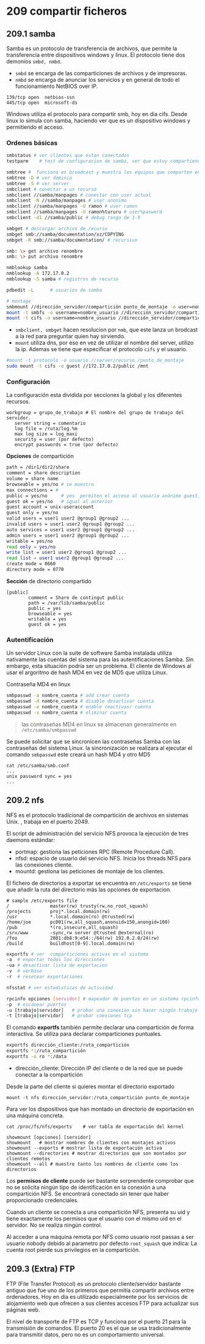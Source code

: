 # 209 compartir ficheros

## 209.1 samba

Samba es un protocolo de transferencia de archivos, que permite la  transferencia entre dispositivos windows y linux. El protocolo tiene dos demonios `smbd, nmbd`.

- `smbd`  se encarga de las comparticiones de archivos y de impresoras.
- `nmbd` se encarga de anunciar los servicios y en general de todo el funcionamiento NetBIOS over IP.

```
139/tcp open  netbios-ssn
445/tcp open  microsoft-ds
```

Windows utiliza el protocolo para compartir smb, hoy en dia cifs.  Desde linux lo simula con samba, haciendo ver que es un dispositivo  windows y permitiendo el acceso.

### Ordenes básicas

```bash
smbstatus # ver clientes que estan conectados
testparm	# test de configuracion de samba, ver que estoy compartiendo

smbtree	#  funciona en broadcast y muestra los equipos que comparten en red la red.
smbtree -D # ver dominio
smbtree -S # ver server
smbclient # conectar a un recurso
smbclient //samba/manpages # conectar con user actual
smbclient -N //samba/manpages # user anonimo
smbclient //samba/manpages -U ramon # user ramon
smbclient //samba/manpages -U ramon%tururu # user%pasword
smbclient -d1 //samba/public # debug rango de 1-9

smbget # descargar archivo de recurso
smbget smb://samba/documentation/xz/COPYING
smbget -R smb://samba/documentation/ # recursivo 

smb: \> get archivo renombre
smb: \> put archivo renombre

nmblookup samba
nmblookup -A 172.17.0.2
nmblookup -S samba # registros de recurso

pdbedit -L      # usuarios de samba

# montage
smbmount //dirección_servidor/compartición punto_de_montaje -o user=nombre_usuario 
mount -t smbfs -o username=nombre_usuario //dirección_servidor/compartición punto_de_montaje 
mount -t cifs -o username=nombre_usuario //dirección_servidor/compartición punto_de_montaje 
```

- `smbclient, smbget`  hacen resolucion por `nmb`, que este lanza un brodcast a la red para preguntar quien hay sirviendo. 
- `mount` utiliza dns, por eso en vez de utilizar el nombre del server, utilizo la ip. Ademas se tiene que especificar el protocolo `cifs` y el usuario.

```bash
#mount -t protocolo -o usuario //server/recurso /punto_de_montaje
sudo mount -t cifs -o guest //172.17.0.2/public /mnt
```

### Configuración

La configuración esta dividida por secciones la global y los diferentes recursos.

```
workgroup = grupo_de_trabajo # El nombre del grupo de trabajo del servidor. 
   server string = comentario 
   log file = /ruta/log.%m 
   max log size = log_maxi 
   security = user (por defecto) 
   encrypt passwords = true (por defecto)
```

**Opciones** de compartición

```bash
path = /dir1/dir2/share
comment = share description
volume = share name
browseable = yes/no	# se muestra
max connections = #
public = yes/no		# yes  permiten el acceso al usuario anónimo guest,
guest ok = yes/no	# igual al anterior
guest account = unix-useraccount
guest only = yes/no
valid users = user1 user2 @group1 @group2 ...
invalid users = user1 user2 @group1 @group2 ...
auto services = user1 user2 @group1 @group2 ...
admin users = user1 user2 @group1 @group2 ...
writable = yes/no
read only = yes/no
write list = user1 user2 @group1 @group2 ...
read list = user1 user2 @group1 @group2 ...
create mode = 0660
directory mode = 0770
```

**Sección** de directorio compartido

```
[public]
        comment = Share de contingut public
        path = /var/lib/samba/public
        public = yes
        browseable = yes
        writable = yes
        guest ok = yes
```

### Autentificación

Un servidor Linux con la suite de software Samba instalada utiliza nativamente las cuentas del sistema para las autentificaciones Samba. Sin embargo, esta situación podría ser un problema. El cliente de Windows al usar el argoritmo de hash MD4 en vez de MD5 que utiliza Linux.

Contraseña MD4 en linux

```bash
smbpasswd -a nombre_cuenta # add crear cuenta
smbpasswd -d nombre_cuenta # disable desactivar cuenta
smbpasswd -e nombre_cuenta # enable reactivasr cuenta
smbpasswd -x nombre_cuenta # eliminar cuenta
```

> las contraseñas MD4 en linux se almacenan generalmente en `/etc/samba/smbpasswd`

Se puede solicitar que se sincronicen las contraseñas Samba con las contraseñas del sistema Linux. la sincronización se realizara al ejecutar el comando `smbpasswd` este creará un hash MD4 y otro MD5

```
cat /etc/samba/smb.conf
...
unix password sync = yes
...
```



## 209.2 nfs

NFS es el protocolo tradicional de compartición de archivos en sistemas Unix. , trabaja en el puerto 2049.

El script de administración del servicio NFS provoca la ejecución de tres daemons estándar:

- portmap: gestiona las peticiones RPC (Remote Procedure Call).
- nfsd: espacio de usuario del servicio NFS. Inicia los threads NFS para las conexiones cliente.
- mountd: gestiona las peticiones de montaje de los clientes.

El fichero de directorios a exportar se encuentra en `/etc/exports`  se tiene que añadir la ruta del directorio más las opciones de exportacion.

```shell
# sample /etc/exports file
/               master(rw) trusty(rw,no_root_squash)
/projects       proj*.local.domain(rw)
/usr            *.local.domain(ro) @trusted(rw)
/home/joe       pc001(rw,all_squash,anonuid=150,anongid=100)
/pub            *(ro,insecure,all_squash)
/srv/www        -sync,rw server @trusted @external(ro)
/foo            2001:db8:9:e54::/64(rw) 192.0.2.0/24(rw)
/build          buildhost[0-9].local.domain(rw)
```



```bash
exportfs # ver  comparticiones activas en el sistema
-a	# exportar todos los direcciones
-ua	# desactivar lista de exportacion
-v	# verbose
-r	# resetear exportaciones

nfsstat	# ver estadisticas de actividad

rpcinfo opciones [servidor]	# mapeador de puertos en un sistema rpcinfo local o remoto
-p	# escanear puertos
-u [trabajo|servidor]	# probar una conexión sin hacer ningún trabajo real
-t [trabajo|servidor]	# probar coexiones tcp
```

El comando **exportfs** también permite declarar una compartición de forma interactiva. Se utiliza para declarar comparticiones puntuales.

```bash
exportfs dirección_cliente:/ruta_compartición 
exportfs *:/ruta_compartición
exportfs -o ro *:/data
```

- dirección_cliente: Dirección IP del cliente o de la red que se puede conectar a la compartición

Desde la parte del cliente si quieres montar el directorio exportado

```shell
mount -t nfs dirección_servidor:/ruta_compartición punto_de_montaje 
```

Para ver los dispositivos que han montado un directorio de exportación  en una máquina concreta.

```shell
cat /proc/fs/nfs/exports	# ver tabla de exportación del kernel

showmount [opciones] [servidor]
showmount	# mostrar nombres de clientes con montajes activos
showmount --exports	# mostrar lista de exportación activa
showmount --directories	# mostrar directorios que son montados por clientes remotos
showmount --all	# muestre tanto los nombres de cliente como los directorios
```

Los **permisos de cliente** puede ser bastante sorprendente comprobar que no se solicita ningún tipo de identificación en la conexión a una compartición NFS. Se encontrará conectado sin tener que haber proporcionado credenciales. 

Cuando un cliente se conecta a una compartición NFS, presenta su uid y tiene exactamente los permisos que el usuario con el mismo uid en el servidor. No se realiza ningún control.

Al acceder a una máquina remota por NFS como usuario root passas a ser usuario nobody debido al parametro por defecto `root_squash`  que indica: La cuenta root pierde sus privilegios en la compartición.

## 209.3 (Extra) FTP

FTP (File Transfer Protocol) es un protocolo cliente/servidor bastante antiguo que fue uno de los primeros que permitía compartir archivos entre ordenadores. Hoy en día es utilizado  especialmente por los servicios de alojamiento web que ofrecen a sus clientes accesos FTP para actualizar sus páginas web.

El nivel de transporte de FTP es TCP y funciona por el puerto 21 para la transmisión de comandos. El puerto 20 es el que se usa tradicionalmente para transmitir datos, pero no es un comportamiento universal.
